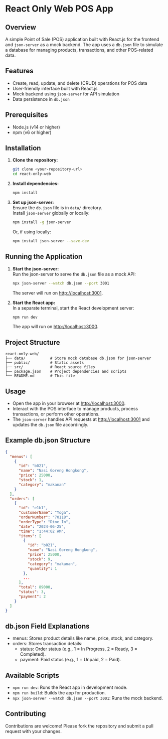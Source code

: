 # React Only Web POS App

## Overview

A simple Point of Sale (POS) application built with React.js for the frontend and `json-server` as a mock backend. The app uses a `db.json` file to simulate a database for managing products, transactions, and other POS-related data.

## Features

- Create, read, update, and delete (CRUD) operations for POS data
- User-friendly interface built with React.js
- Mock backend using `json-server` for API simulation
- Data persistence in `db.json`

## Prerequisites

- Node.js (v14 or higher)
- npm (v6 or higher)

## Installation

1. **Clone the repository:**

   ```bash
   git clone <your-repository-url>
   cd react-only-web
   ```

2. **Install dependencies:**

   ```bash
   npm install
   ```

3. **Set up json-server:**  
   Ensure the `db.json` file is in `data/` directory.  
   Install `json-server` globally or locally:
   ```bash
   npm install -g json-server
   ```
   Or, if using locally:
   ```bash
   npm install json-server --save-dev
   ```

## Running the Application

1. **Start the json-server:**  
   Run the json-server to serve the `db.json` file as a mock API:

   ```bash
   npx json-server --watch db.json --port 3001
   ```

   The server will run on [http://localhost:3001](http://localhost:3001).

2. **Start the React app:**  
   In a separate terminal, start the React development server:
   ```bash
   npm run dev
   ```
   The app will run on [http://localhost:3000](http://localhost:3000).

## Project Structure

```
react-only-web/
├── data/           # Store mock database db.json for json-server
├── public/         # Static assets
├── src/            # React source files
├── package.json    # Project dependencies and scripts
└── README.md       # This file
```

## Usage

- Open the app in your browser at [http://localhost:3000](http://localhost:3000).
- Interact with the POS interface to manage products, process transactions, or perform other operations.
- The `json-server` handles API requests at [http://localhost:3001](http://localhost:3001) and updates the `db.json` file accordingly.

## Example db.json Structure

```json
{
  "menus": [
    {
      "id": "b021",
      "name": "Nasi Goreng Hongkong",
      "price": 25000,
      "stock": 1,
      "category": "makanan"
    }
  ],
  "orders": [
    {
      "id": "e1b1",
      "customerName": "Yoga",
      "orderNumber": "70118",
      "orderType": "Dine In",
      "date": "2024-06-25",
      "time": "1:44:02 AM",
      "items": [
        {
          "id": "b021",
          "name": "Nasi Goreng Hongkong",
          "price": 25000,
          "stock": 9,
          "category": "makanan",
          "quantity": 1
        },
        ...
      ],
      "total": 89000,
      "status": 3,
      "payment": 2
    }
  ]
}
```

## db.json Field Explanations

- menus: Stores product details like name, price, stock, and category.
- orders: Stores transaction details:
  - status: Order status (e.g., 1 = In Progress, 2 = Ready, 3 = Completed).
  - payment: Paid status (e.g., 1 = Unpaid, 2 = Paid).

## Available Scripts

- `npm run dev`: Runs the React app in development mode.
- `npm run build`: Builds the app for production.
- `npx json-server --watch db.json --port 3001`: Runs the mock backend.

## Contributing

Contributions are welcome! Please fork the repository and submit a pull request with your changes.
